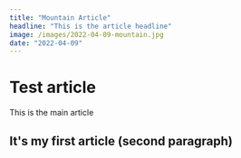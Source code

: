 ```yaml
---
title: "Mountain Article"
headline: "This is the article headline"
image: /images/2022-04-09-mountain.jpg
date: "2022-04-09"
---
```


# Test article

This is the main article

## It's my first article (second paragraph)
